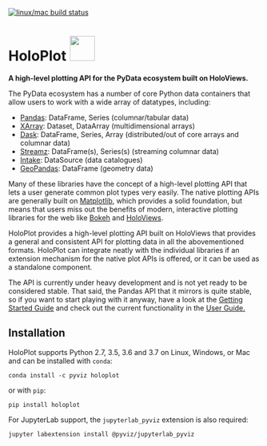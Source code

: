 [![linux/mac build status](https://travis-ci.org/pyviz/holoplot.svg?branch=master)](https://travis-ci.org/pyviz/holoplot)

<h1>
HoloPlot <img src="/doc/_static/holoplot-logo.png" width="50" height="50">
</h1>

**A high-level plotting API for the PyData ecosystem built on HoloViews.**

The PyData ecosystem has a number of core Python data containers that allow users to work with a wide array of datatypes, including:

* [Pandas](http://pandas.pydata.org): DataFrame, Series (columnar/tabular data)
* [XArray](http://xarray.pydata.org): Dataset, DataArray (multidimensional arrays)
* [Dask](http://dask.pydata.org): DataFrame, Series, Array (distributed/out of core arrays and columnar data)
* [Streamz](http://streamz.readthedocs.io): DataFrame(s), Series(s) (streaming columnar data)
* [Intake](http://github.com/ContinuumIO/intake): DataSource (data catalogues)
* [GeoPandas](http://geopandas.org): DataFrame (geometry data)

Many of these libraries have the concept of a high-level plotting API that lets a user generate common plot types very easily. The native plotting APIs are generally built on [Matplotlib](http://matplotlib.org), which provides a solid foundation, but means that users miss out the benefits of modern, interactive plotting libraries for the web like [Bokeh](http://bokeh.pydata.org) and [HoloViews](http://holoviews.org).

HoloPlot provides a high-level plotting API built on HoloViews that provides a general and consistent API for plotting data in all the abovementioned formats. HoloPlot can integrate neatly with the individual libraries if an extension mechanism for the native plot APIs is offered, or it can be used as a standalone component.

The API is currently under heavy development and is not yet ready to be considered stable. That said, the Pandas API that it mirrors is quite stable, so if you want to start playing with it anyway, have a look at the [Getting Started Guide](https://pyviz.github.io/holoplot/getting_started/index.html) and check out the current functionality in the [User Guide.](https://pyviz.github.io/holoplot/user_guide/index.html)

## Installation

HoloPlot supports Python 2.7, 3.5, 3.6 and 3.7 on Linux, Windows, or Mac and can be installed with ``conda``:

```
conda install -c pyviz holoplot
```

or with ``pip``:

```
pip install holoplot
```

For JupyterLab support, the ``jupyterlab_pyviz`` extension is also required:

```
jupyter labextension install @pyviz/jupyterlab_pyviz
```
